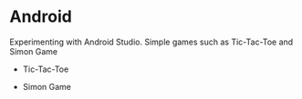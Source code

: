 # Android
Experimenting with Android Studio. Simple games such as Tic-Tac-Toe and Simon Game

- Tic-Tac-Toe
[](ttt.png)

- Simon Game
[](simon.png)
